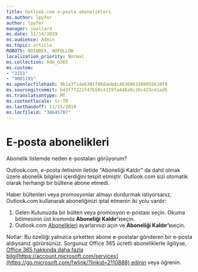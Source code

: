 ```yaml
---
title: Outlook.com e-posta abonelikleri
ms.author: lpyfer
author: lpyfer
manager: joallard
ms.date: 11/14/2019
ms.audience: Admin
ms.topic: article
ROBOTS: NOINDEX, NOFOLLOW
localization_priority: Normal
ms.collection: Adm_O365
ms.custom:
- "3151"
- "9001191"
ms.openlocfilehash: 9b1a3f14e6301f06daebdc4036063269055610f8
ms.sourcegitcommit: b43f77221f47b50c41197a448a9c26c423ce1ad5
ms.translationtype: MT
ms.contentlocale: tr-TR
ms.lasthandoff: 11/15/2019
ms.locfileid: "38645707"
---
```

# <a name="email-subscriptions"></a>E-posta abonelikleri

Abonelik listemde neden e-postaları görüyorum?

Outlook.com, e-posta iletisinin iletide "Aboneliği Kaldır" da dahil olmak üzere abonelik bilgileri içerdiğini tespit etmiştir. Outlook.com sizi otomatik olarak herhangi bir bültene abone etmedi.

Haber bültenleri veya promosyonlar almayı durdurmak istiyorsanız, Outlook.com kullanarak aboneliğinizi iptal etmenin iki yolu vardır:
1. Gelen Kutunuzda bir bülten veya promosyon e-postası seçin. Okuma bölmesinin üst kısmında **Aboneliği Kaldır'ı**seçin.
2. Outlook.com [Abonelikleri](https://go.microsoft.com/fwlink/?linkid=2110887) ayarlarınızı açın ve **Aboneliği Kaldır'ı**seçin.

Notlar: Bu özelliği yalnızca şirketten abone e-postalar gönderen bir e-posta aldıysanız görürsünüz.
Sorgunuz Office 365 ücretli aboneliklerle ilgiliyse, [Office 365 hakkında daha fazla bilgi](https://products.office.com/compare-all-microsoft-office-products?tab=1&WT.mc_id=PROD_OL-Web_Support_O365NewValue_Upgrade)[https://account.microsoft.com/services](https://go.microsoft.com/fwlink/?linkid=2110888) edinin veya öğrenin.
  